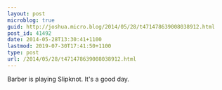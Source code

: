 ```yaml
---
layout: post
microblog: true
guid: http://joshua.micro.blog/2014/05/28/t471478639008038912.html
post_id: 41492
date: 2014-05-28T13:30:41+1100
lastmod: 2019-07-30T17:41:50+1100
type: post
url: /2014/05/28/t471478639008038912.html
---
```

Barber is playing Slipknot. It's a good day.
